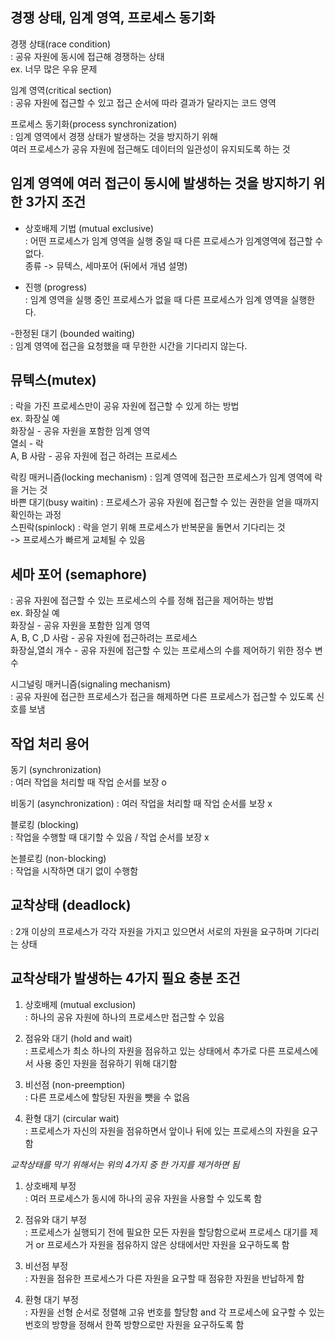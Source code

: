 ## 경쟁 상태, 임계 영역, 프로세스 동기화     
경쟁 상태(race condition)     
: 공유 자원에 동시에 접근해 경쟁하는 상태     
ex. 너무 많은 우유 문제     

임계 영역(critical section)     
: 공유 자원에 접근할 수 있고 접근 순서에 따라 결과가 달라지는 코드 영역     

프로세스 동기화(process synchronization)     
: 임계 영역에서 경쟁 상태가 발생하는 것을 방지하기 위해     
 여러 프로세스가 공유 자원에 접근해도 데이터의 일관성이 유지되도록 하는 것     



## 임계 영역에 여러 접근이 동시에 발생하는 것을 방지하기 위한 3가지 조건     
- 상호배제 기법 (mutual exclusive)     
: 어떤 프로세스가 임계 영역을 실행 중일 때 다른 프로세스가 임계영역에 접근할 수 없다.     
종류 -> 뮤텍스, 세마포어 (뒤에서 개념 설명)     

- 진행 (progress)     
: 임계 영역을 실행 중인 프로세스가 없을 때 다른 프로세스가 임계 영역을 실행한다.     

-한정된 대기 (bounded waiting)     
: 임계 영역에 접근을 요청했을 때 무한한 시간을 기다리지 않는다.     



## 뮤텍스(mutex)     
: 락을 가진 프로세스만이 공유 자원에 접근할 수 있게 하는 방법     
ex. 화장실 예     
화장실 - 공유 자원을 포함한 임계 영역     
열쇠 - 락     
A, B 사람 - 공유 자원에 접근 하려는 프로세스     

락킹 매커니즘(locking mechanism) : 임계 영역에 접근한 프로세스가 임계 영역에 락을 거는 것     
바쁜 대기(busy waitin) : 프로세스가 공유 자원에 접근할 수 있는 권한을 얻을 때까지 확인하는 과정     
스핀락(spinlock) : 락을 얻기 위해 프로세스가 반복문을 돌면서 기다리는 것      
-> 프로세스가 빠르게 교체될 수 있음     

## 세마 포어 (semaphore)     
: 공유 자원에 접근할 수 있는 프로세스의 수를 정해 접근을 제어하는 방법     
ex. 화장실 예     
화장실 - 공유 자원을 포함한 임계 영역     
A, B, C ,D 사람 - 공유 자원에 접근하려는 프로세스     
화장실,열쇠 개수 - 공유 자원에 접근할 수 있는 프로세스의 수를 제어하기 위한 정수 변수     

시그널링 매커니즘(signaling mechanism)     
: 공유 자원에 접근한 프로세스가 접근을 해제하면 다른 프로세스가 접근할 수 있도록 신호를 보냄     




## 작업 처리 용어     
동기 (synchronization)     
: 여러 작업을 처리할 때 작업 순서를 보장 o     

비동기 (asynchronization)
: 여러 작업을 처리할 때 작업 순서를 보장 x     

블로킹 (blocking)     
: 작업을 수행할 때 대기할 수 있음 / 작업 순서를 보장 x     

논블로킹 (non-blocking)     
: 작업을 시작하면 대기 없이 수행함     



## 교착상태 (deadlock)     
: 2개 이상의 프로세스가 각각 자원을 가지고 있으면서 서로의 자원을 요구하며 기다리는 상태     

## 교착상태가 발생하는 4가지 필요 충분 조건     
1. 상호배제 (mutual exclusion)     
: 하나의 공유 자원에 하나의 프로세스만 접근할 수 있음     

2. 점유와 대기 (hold and wait)     
: 프로세스가 최소 하나의 자원을 점유하고 있는 상태에서 추가로 다른 프로세스에서 사용 중인 자원을 점유하기 위해 대기함     

3. 비선점 (non-preemption)     
: 다른 프로세스에 할당된 자원을 뺏을 수 없음     

4. 환형 대기 (circular wait)     
: 프로세스가 자신의 자원을 점유하면서 앞이나 뒤에 있는 프로세스의 자원을 요구함     



*교착상태를 막기 위해서는 위의 4가지 중 한 가지를 제거하면 됨*     
1. 상호배제 부정     
: 여러 프로세스가 동시에 하나의 공유 자원을 사용할 수 있도록 함     

2. 점유와 대기 부정     
: 프로세스가 실행되기 전에 필요한 모든 자원을 할당함으로써 프로세스 대기를 제거 or 프로세스가 자원을 점유하지 않은 상태에서만 자원을 요구하도록 함          

3. 비선점 부정     
: 자원을 점유한 프로세스가 다른 자원을 요구할 때 점유한 자원을 반납하게 함          

4. 환형 대기 부정     
: 자원을 선형 순서로 정렬해 고유 번호를 할당함 and 각 프로세스에 요구할 수 있는 번호의 방향을 정해서 한쪽 방향으로만 자원을 요구하도록 함     
